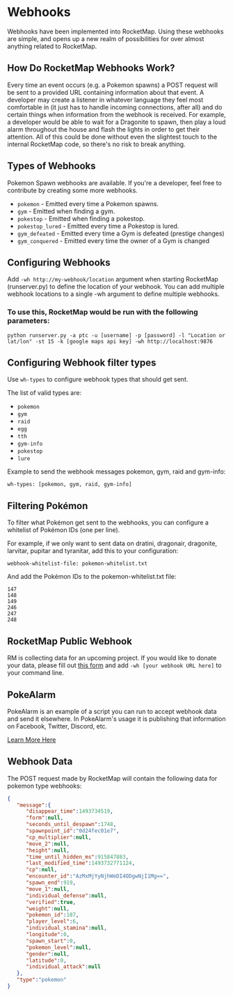 # Webhooks

Webhooks have been implemented into RocketMap. Using these webhooks are simple, and opens up a new realm of possibilities for over almost anything related to RocketMap.

## How Do RocketMap Webhooks Work?

Every time an event occurs (e.g. a Pokemon spawns) a POST request will be sent to a provided URL containing information about that event. A developer may create a listener in whatever language they feel most comfortable in (it just has to handle incoming connections, after all) and do certain things when information from the webhook is received. For example, a developer would be able to wait for a Dragonite to spawn, then play a loud alarm throughout the house and flash the lights in order to get their attention. All of this could be done without even the slightest touch to the internal RocketMap code, so there's no risk to break anything.

## Types of Webhooks

Pokemon Spawn webhooks are available. 
If you're a developer, feel free to contribute by creating some more webhooks.

* `pokemon` - Emitted every time a Pokemon spawns.
* `gym` - Emitted when finding a gym.
* `pokestop` - Emitted when finding a pokestop.
* `pokestop_lured` - Emitted every time a Pokestop is lured.
* `gym_defeated` -  Emitted every time a Gym is defeated (prestige changes)
* `gym_conquered` -  Emitted every time the owner of a Gym is changed

## Configuring Webhooks
Add `-wh http://my-webhook/location` argument when starting RocketMap (runserver.py) to define the location of your webhook. You can add multiple webhook locations to a single -wh argument to define multiple webhooks.


### To use this, RocketMap would be run with the following parameters:

```
python runserver.py -a ptc -u [username] -p [password] -l "Location or lat/lon" -st 15 -k [google maps api key] -wh http://localhost:9876
```

## Configuring Webhook filter types
Use `wh-types` to configure webhook types that should get sent.

The list of valid types are:
* `pokemon`
* `gym`
* `raid`
* `egg`
* `tth`
* `gym-info`
* `pokestop`
* `lure`

Example to send the webhook messages pokemon, gym, raid and gym-info:

```
wh-types: [pokemon, gym, raid, gym-info]
```

## Filtering Pokémon
To filter what Pokémon get sent to the webhooks, you can configure a whitelist of Pokémon IDs (one per line).

For example, if we only want to sent data on dratini, dragonair, dragonite, larvitar, pupitar and tyranitar, add this to your configuration:

```
webhook-whitelist-file: pokemon-whitelist.txt
```

And add the Pokémon IDs to the pokemon-whitelist.txt file:

```
147
148
149
246
247
248
```

## RocketMap Public Webhook

RM is collecting data for an upcoming project. If you would like to donate your data, please fill out [this form](https://goo.gl/forms/ZCx6mQNngr0bAvRY2) and add `-wh [your webhook URL here]` to your command line. 

## PokeAlarm

PokeAlarm is an example of a script you can run to accept webhook data and send it elsewhere. In PokeAlarm's usage it is publishing that information on Facebook, Twitter, Discord, etc. 

[Learn More Here](https://github.com/RocketMap/PokeAlarm)


## Webhook Data

The POST request made by RocketMap will contain the following data for pokemon type webhooks:

```json
{
   "message":{
      "disappear_time":1493734519,
      "form":null,
      "seconds_until_despawn":1748,
      "spawnpoint_id":"0d24fec01e7",
      "cp_multiplier":null,
      "move_2":null,
      "height":null,
      "time_until_hidden_ms":915847883,
      "last_modified_time":1493732771124,
      "cp":null,
      "encounter_id":"AzMxMjYyNjhWeDI4ODgwNjI1Mg==",
      "spawn_end":919,
      "move_1":null,
      "individual_defense":null,
      "verified":true,
      "weight":null,
      "pokemon_id":187,
      "player_level":6,
      "individual_stamina":null,
      "longitude":0,
      "spawn_start":0,
      "pokemon_level":null,
      "gender":null,
      "latitude":0,
      "individual_attack":null
   },
   "type":"pokemon"
}
```
